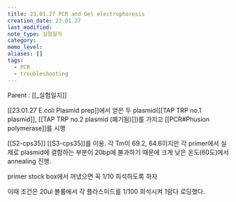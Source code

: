 ```yaml
---
title: 23.01.27 PCR and Gel electrophoresis
creation_date: 23.01.27
last_modified: 
note_type: 실험일지
category: 
memo_level: 
aliases: []
tags:
  - PCR
  - troubleshooting
---
```


Parent : [[_실험일지]]

[[23.01.27 E.coli Plasmid prep]]에서 얻은 두 plasmid([[TAP TRP no.1 plasmid]], [[TAP TRP no.2 plasmid (폐기됨)]])를 가지고 [[PCR#Phusion polymerase]]를 시행

[[S2-cps35]] [[S3-cps35]]를 이용.
각 Tm이 69.2, 64.6이지만 각 primer에서 실제로 plasmid에 결합하는 부분이 20bp에 불과하기 때문에 크게 낮은 온도(60도)에서 annealing 진행.

primer stock box에서 꺼냈으면 꼭 1/10 희석하도록 하자

이때 조건은 20ul 볼륨에서 각 플라스미드를 1/100 희석시켜 1람다  로딩했다.
